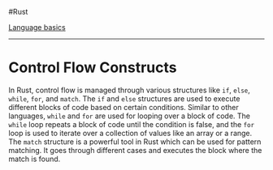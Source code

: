 
#Rust 

[Language basics](Rust.md#Language%20basics)

---
# Control Flow Constructs

In Rust, control flow is managed through various structures like `if`, `else`, `while`, `for`, and `match`. The `if` and `else` structures are used to execute different blocks of code based on certain conditions. Similar to other languages, `while` and `for` are used for looping over a block of code. The `while` loop repeats a block of code until the condition is false, and the `for` loop is used to iterate over a collection of values like an array or a range. The `match` structure is a powerful tool in Rust which can be used for pattern matching. It goes through different cases and executes the block where the match is found.